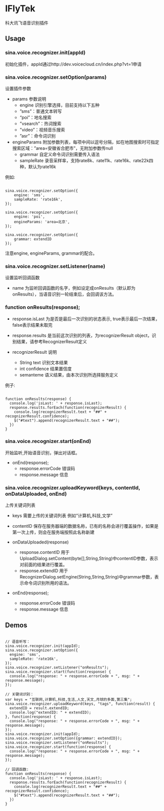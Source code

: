 # IFlyTek

科大讯飞语音识别插件

## Usage

### sina.voice.recognizer.init(appId)

初始化插件，appId通过http://dev.voicecloud.cn/index.php?vt=1申请

### sina.voice.recognizer.setOption(params)

设置插件参数

* params 参数说明
  * engine  识别引擎选择，目前支持以下五种
  * ”sms”：普通文本转写
  * “poi”：地名搜索
  * ”vsearch”：热词搜索
  * ”video”：视频音乐搜索
  * ”asr”：命令词识别
* engineParams  附加参数列表，每项中间以逗号分隔，如在地图搜索时可指定搜索区域：”area=安徽省合肥市”，无附加参数传null
  * grammar	自定义命令词识别需要传入语法
  * sampleRate	录音采样率，支持rate8k、rate11k、rate16k、rate22k四种，默认为rate16k

例如:
<pre><code>
sina.voice.recognizer.setOption({
    engine: 'sms',
    sampleRate: 'rate16k',
});
 
sina.voice.recognizer.setOption({
    engine: 'poi',
    engineParams: 'area=北京',
});
 
sina.voice.recognizer.setOption({
    grammar: extendID
});
</code></pre>
注意engine, engineParams, grammar的配合。

### sina.voice.recognizer.setListener(name)

设置监听回调函数

* name 为监听回调函数的名字，例如设定成onResults（默认即为onResults），当语音识别一轮结束后，会回调该方法。

### function onResults(response);

* response.isLast 为是否是最后一次识别的状态表示, true表示最后一次结果，false表示结果未取完
* response.results 是当前这次识别的列表，为recognizerResult object，识别结果，请参考RecognizerResult定义

* recognizerResult 说明
  * String text	识别文本结果
  * int confidence	结果置信度
  * semanteme	语义结果，由本次识别所选择服务定义

例子:
<pre><code>
function onResults(response) {
  console.log('isLast: ' + response.isLast);
  response.results.forEach(function(recognizerResult) {
    console.log(recognizerResult.text + "##" + recognizerResult.confidence);
    $("#text").append(recognizerResult.text + "##");
  })  
}
</code></pre>

### sina.voice.recognizer.start(onEnd)

开始监听,开始语音识别，弹出对话框。

* onEnd(response);
  * response.errorCode 错误码
  * response.message 信息

### sina.voice.recognizer.uploadKeyword(keys, contentId, onDataUploaded, onEnd)

上传关键词列表

* keys	需要上传的关键词列表 例如”计算机,科技,文学”
* contentID	保存在服务器端的数据名称，已有的名称会进行覆盖操作，如果是第一次上传，则会在服务端按照此名称新建

* onDataUploaded(response)
  * response.contentID 用于UploadDialog.setContent(byte[],String,String)中contentID参数，表示对前面的结果进行覆盖。
  * response.extendID 用于RecognizerDialog.setEngine(String,String,String)中grammar参数，表示命令词识别所用的语法。

* onEnd(response);
  * response.errorCode 错误码
  * response.message 信息

## Demos
<pre><code>
// 语音听写：
sina.voice.recognizer.init(appId);
sina.voice.recognizer.setOption({
  engine: 'sms',
  sampleRate: 'rate16k',
}); 
sina.voice.recognizer.setListener("onResults");
sina.voice.recognizer.start(function(response) {
  console.log("response: " + response.errorCode + ", msg: " + response.message);
});

// 关键词识别：
var keys = "互联网,计算机,科技,生活,人文,天文,月球的多面,第三集";
sina.voice.recognizer.uploadKeyword(keys, "tags", function(result) {
  extendID = result.extendID;
  console.log("extendID: " + extendID);
}, function(response) {
  console.log("response: " + response.errorCode + ", msg: " + response.message);
});
sina.voice.recognizer.init(appId);
sina.voice.recognizer.setOption({grammar: extendID});
sina.voice.recognizer.setListener("onResults");
sina.voice.recognizer.start(function(response) {
  console.log("response: " + response.errorCode + ", msg: " + response.message);
});

// 回调函数:
function onResults(response) {
  console.log('isLast: ' + response.isLast);
  response.results.forEach(function(recognizerResult) {
    console.log(recognizerResult.text + "##" + recognizerResult.confidence);
    $("#text").append(recognizerResult.text + "##");
  })
}
</pre></code>